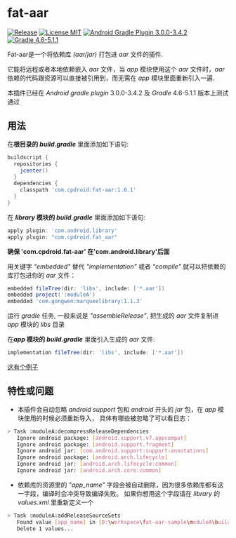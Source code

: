 # fat-aar
[![Release](https://img.shields.io/github/release/cpdroid/fat-aar.svg)](https://github.com/cpdroid/fat-aar/releases)
[![License MIT](https://img.shields.io/github/license/cpdroid/fat-aar.svg)](https://github.com/cpdroid/fat-aar/blob/master/LICENSE)
[![Android Gradle Plugin 3.0.0-3.4.2](https://img.shields.io/badge/android--gradle-3.0.0--3.4.2-blue)](https://developer.android.com/studio/releases/gradle-plugin#updating-gradle)
[![Gradle 4.6-5.1.1](https://img.shields.io/badge/gradle-4.6--5.1.1-blue)](https://developer.android.com/studio/releases/gradle-plugin#updating-gradle)

Fat-aar是一个将依赖库 *(aar/jar)* 打包进 *aar* 文件的插件.

它能将远程或者本地依赖嵌入 *aar* 文件，当 *app* 模块使用这个 *aar* 文件时，*aar* 依赖的代码跟资源可以直接被引用到，而无需在 *app* 模块里面重新引入一遍.

本插件已经在 *Android gradle plugin* 3.0.0-3.4.2 及 *Gradle* 4.6-5.1.1 版本上测试通过

## 用法
在**根目录的 *build.gradle*** 里面添加如下语句:
```gradle
buildscript {
  repositories {
    jcenter()
  }
  dependencies {
    classpath 'com.cpdroid:fat-aar:1.0.1'
  }
}
```

在 ***library* 模块的 *build.gradle*** 里面添加如下语句:
```gradle
apply plugin: 'com.android.library'
apply plugin: "com.cpdroid.fat_aar"
```

**确保 'com.cpdroid.fat-aar' 在'com.android.library'后面**

用关键字 *"embedded"* 替代 *"implementation"* 或者 *"compile"* 就可以把依赖的库打包进你的 *aar* 文件：
```gradle
embedded fileTree(dir: 'libs', include: ['*.aar'])
embedded project(':moduleA')
embedded 'com.gongwen:marqueelibrary:1.1.3'
```

运行 *gradle* 任务, 一般来说是 *"assembleRelease"*, 把生成的 *aar* 文件复制进 *app* 模块的 *libs* 目录

在***app* 模块的 *build.gradle*** 里面引入生成的 *aar* 文件:
```gradle
implementation fileTree(dir: 'libs', include: ['*.aar'])
```

[这有个例子](https://github.com/cpdroid/fat-aar-sample)

## 特性或问题
* 本插件会自动忽略 *android support* 包和 *android* 开头的 *jar* 包，在 *app* 模块使用的时候必须重新导入，
具体有哪些被忽略了可以看日志：
```bash
> Task :moduleA:decompressReleaseDependencies
   Ignore android package: [android.support.v7.appcompat]
   Ignore android package: [android.support.fragment]
   Ignore android jar: [com.android.support:support-annotations]
   Ignore android package: [android.arch.lifecycle]
   Ignore android jar: [android.arch.lifecycle:common]
   Ignore android jar: [android.arch.core:common]
```

* 依赖库的资源里的 *"app_name"* 字段会被自动删除，因为很多依赖库都有这一字段，编译时会冲突导致编译失败。
如果你想用这个字段请在 *library* 的 *values.xml* 里重新定义一个
```bash
> Task :moduleA:addReleaseSourceSets
   Found value [app_name] in [D:\workspace\fat-aar-sample\moduleA\build\aar_plugin\exploded_aar\com.gongwen\marqueelibrary\1.1.3\res\values\values.xml]
   Delete 1 values...
```


